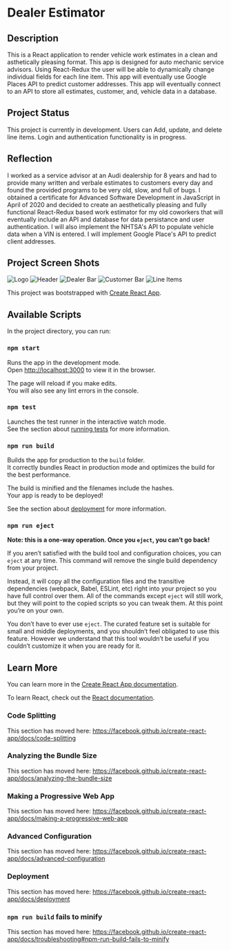 # Dealer Estimator

## Description

This is a React application to render vehicle work estimates in a clean and asthetically pleasing format. This app is designed for auto mechanic service advisors. Using React-Redux the user will be able to dynamically change individual fields for each line item. This app will eventually use Google Places API to predict customer addresses. This app will eventually connect to an API to store all estimates, customer, and, vehicle data in a database.

## Project Status

This project is currently in development. Users can Add, update, and delete line items. Login and authentication functionality is in progress.

## Reflection

I worked as a service advisor at an Audi dealership for 8 years and had to provide many written and verbale estimates to customers every day and found the provided programs to be very old, slow, and full of bugs. I obtained a certificate for Advanced Software Development in JavaScript in April of 2020 and decided to create an aesthetically pleasing and fully functional React-Redux based work estimator for my old coworkers that will eventually include an API and database for data persistance and user authentication. I will also implement the NHTSA's API to populate vehicle data when a VIN is entered. I will implement Google Place's API to predict client addresses. 

## Project Screen Shots

![Logo](../master/src/assets/small-logo.jpg)
![Header](../master/src/assets/header.jpg)
![Dealer Bar](../master/src/assets/dealer-bar/jpg)
![Customer Bar](../master/src/assets/customer-bar.jpg)
![Line Items](../master/src/assets/line-items.jpg)

This project was bootstrapped with [Create React App](https://github.com/facebook/create-react-app).

## Available Scripts

In the project directory, you can run:

### `npm start`

Runs the app in the development mode.<br />
Open [http://localhost:3000](http://localhost:3000) to view it in the browser.

The page will reload if you make edits.<br />
You will also see any lint errors in the console.

### `npm test`

Launches the test runner in the interactive watch mode.<br />
See the section about [running tests](https://facebook.github.io/create-react-app/docs/running-tests) for more information.

### `npm run build`

Builds the app for production to the `build` folder.<br />
It correctly bundles React in production mode and optimizes the build for the best performance.

The build is minified and the filenames include the hashes.<br />
Your app is ready to be deployed!

See the section about [deployment](https://facebook.github.io/create-react-app/docs/deployment) for more information.

### `npm run eject`

**Note: this is a one-way operation. Once you `eject`, you can’t go back!**

If you aren’t satisfied with the build tool and configuration choices, you can `eject` at any time. This command will remove the single build dependency from your project.

Instead, it will copy all the configuration files and the transitive dependencies (webpack, Babel, ESLint, etc) right into your project so you have full control over them. All of the commands except `eject` will still work, but they will point to the copied scripts so you can tweak them. At this point you’re on your own.

You don’t have to ever use `eject`. The curated feature set is suitable for small and middle deployments, and you shouldn’t feel obligated to use this feature. However we understand that this tool wouldn’t be useful if you couldn’t customize it when you are ready for it.

## Learn More

You can learn more in the [Create React App documentation](https://facebook.github.io/create-react-app/docs/getting-started).

To learn React, check out the [React documentation](https://reactjs.org/).

### Code Splitting

This section has moved here: https://facebook.github.io/create-react-app/docs/code-splitting

### Analyzing the Bundle Size

This section has moved here: https://facebook.github.io/create-react-app/docs/analyzing-the-bundle-size

### Making a Progressive Web App

This section has moved here: https://facebook.github.io/create-react-app/docs/making-a-progressive-web-app

### Advanced Configuration

This section has moved here: https://facebook.github.io/create-react-app/docs/advanced-configuration

### Deployment

This section has moved here: https://facebook.github.io/create-react-app/docs/deployment

### `npm run build` fails to minify

This section has moved here: https://facebook.github.io/create-react-app/docs/troubleshooting#npm-run-build-fails-to-minify
